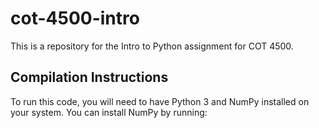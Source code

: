 # cot-4500-intro

This is a repository for the Intro to Python assignment for COT 4500.

## Compilation Instructions

To run this code, you will need to have Python 3 and NumPy installed on your system. You can install NumPy by running:

